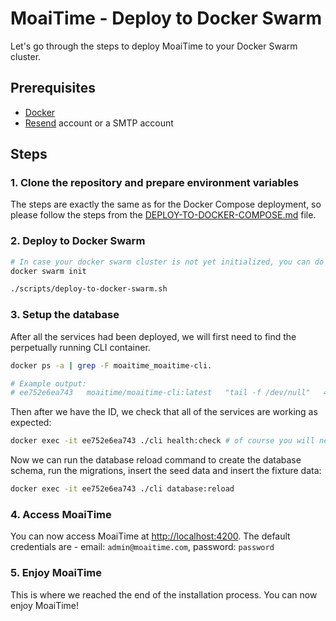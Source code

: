 # MoaiTime - Deploy to Docker Swarm

Let's go through the steps to deploy MoaiTime to your Docker Swarm cluster.

## Prerequisites

- [Docker](https://docs.docker.com/get-docker)
- [Resend](https://resend.com) account or a SMTP account

## Steps

### 1. Clone the repository and prepare environment variables

The steps are exactly the same as for the Docker Compose deployment, so please follow the steps from the [DEPLOY-TO-DOCKER-COMPOSE.md](./DEPLOY-TO-DOCKER-COMPOSE.md) file.

### 2. Deploy to Docker Swarm

```bash
# In case your docker swarm cluster is not yet initialized, you can do so with the following command:
docker swarm init

./scripts/deploy-to-docker-swarm.sh
```

### 3. Setup the database

After all the services had been deployed, we will first need to find the perpetually running CLI container.

```bash
docker ps -a | grep -F moaitime_moaitime-cli.

# Example output:
# ee752e6ea743   moaitime/moaitime-cli:latest   "tail -f /dev/null"   46 hours ago   Up 46 hours (healthy)   moaitime_moaitime-cli.1.srj4nxdyehe19koy15586cc2v
```

Then after we have the ID, we check that all of the services are working as expected:

```bash
docker exec -it ee752e6ea743 ./cli health:check # of course you will need to replace the ID with the one you got from the previous command
```

Now we can run the database reload command to create the database schema, run the migrations, insert the seed data and insert the fixture data:

```bash
docker exec -it ee752e6ea743 ./cli database:reload
```

### 4. Access MoaiTime

You can now access MoaiTime at [http://localhost:4200](http://localhost:4200). The default credentials are - email: `admin@moaitime.com`, password: `password`

### 5. Enjoy MoaiTime

This is where we reached the end of the installation process. You can now enjoy MoaiTime!
